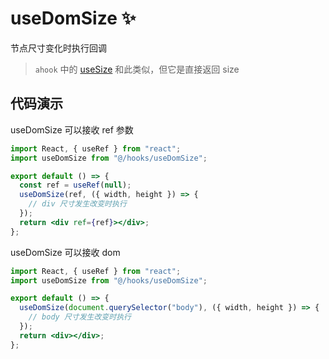 # useDomSize ✨

节点尺寸变化时执行回调

> `ahook` 中的 [useSize](https://ahooks.js.org/zh-CN/hooks/use-size) 和此类似，但它是直接返回 size

## 代码演示

useDomSize 可以接收 ref 参数

```jsx
import React, { useRef } from "react";
import useDomSize from "@/hooks/useDomSize";

export default () => {
  const ref = useRef(null);
  useDomSize(ref, ({ width, height }) => {
    // div 尺寸发生改变时执行
  });
  return <div ref={ref}></div>;
};
```

useDomSize 可以接收 dom

```jsx
import React, { useRef } from "react";
import useDomSize from "@/hooks/useDomSize";

export default () => {
  useDomSize(document.querySelector("body"), ({ width, height }) => {
    // body 尺寸发生改变时执行
  });
  return <div></div>;
};
```